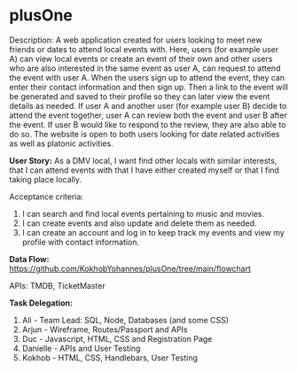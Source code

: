 # plusOne

Description: A web application created for users looking to meet new friends or dates to attend local events with. Here, users (for example user A) can view local events or create an event of their own and other users who are also interested in the same event as user A, can request to attend the event with user A. When the users sign up to attend the event, they can enter their contact information and then sign up. Then a link to the event will be generated and saved to their profile so they can later view the event details as needed. If user A and another user (for example user B) decide to attend the event together, user A can review both the event and user B after the event. If user B would like to respond to the review, they are also able to do so. The website is open to both users looking for date related activities as well as platonic activities. 

**User Story:** As a DMV local, I want find other locals with similar interests, that I can attend events with that I have either created myself or that I find taking place locally.

Acceptance criteria: 
1) I can search and find local events pertaining to music and movies.
2) I can create events and also update and delete them as needed.
3) I can create an account and log in to keep track my events and view my profile with contact information.


**Data Flow:** https://github.com/KokhobYohannes/plusOne/tree/main/flowchart

APIs: TMDB, TicketMaster

**Task Delegation:**
1) Ali - Team Lead: SQL, Node, Databases (and some CSS)
2) Arjun - Wireframe, Routes/Passport and APIs
3) Duc - Javascript, HTML, CSS and Registration Page
4) Danielle - APIs and User Testing
5) Kokhob - HTML, CSS, Handlebars, User Testing